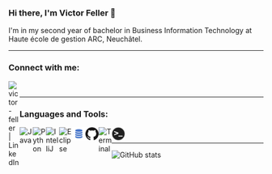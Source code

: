 <!--
**VictorFeller/VictorFeller** is a ✨ _special_ ✨ repository because its `README.md` (this file) appears on your GitHub profile.

Here are some ideas to get you started:

- 🔭 I’m currently working on ...
- 🌱 I’m currently learning ...
- 👯 I’m looking to collaborate on ...
- 🤔 I’m looking for help with ...
- 💬 Ask me about ...
- 📫 How to reach me: ...
- 😄 Pronouns: ...
- ⚡ Fun fact: ...
-->

### Hi there, I'm Victor Feller 👋

I'm in my second year of bachelor in Business Information Technology at Haute école de gestion ARC, Neuchâtel.

---
### Connect with me:
[<img align="left" alt="victor-feller | LinkedIn" width="22px" src="https://content.linkedin.com/content/dam/me/business/en-us/amp/brand-site/v2/bg/LI-Bug.svg.original.svg" title="LinkedIn" />][linkedin]

<br />

---

### Languages and Tools:

<img align="left" alt="Java" width="26px" src="https://qph.fs.quoracdn.net/main-qimg-1faf0791eafd8d9fdbe24cabfec303ca" title="Java" />
<img align="left" alt="Python" width="26px" src="https://upload.wikimedia.org/wikipedia/commons/thumb/c/c3/Python-logo-notext.svg/110px-Python-logo-notext.svg.png" title="Python" />
<img align="left" alt="IntelliJ" width="26px" src="https://upload.wikimedia.org/wikipedia/commons/thumb/9/9c/IntelliJ_IDEA_Icon.svg/512px-IntelliJ_IDEA_Icon.svg.png"  title="IntelliJ"/>
<img align="left" alt="Eclipse" width="26px" src="https://www.vhv.rs/dpng/d/467-4674806_eclipse-hd-png-download.png" title="Eclipse" />
<img align="left" alt="SQL" width="26px" src="https://raw.githubusercontent.com/github/explore/80688e429a7d4ef2fca1e82350fe8e3517d3494d/topics/sql/sql.png" title="SQL" />
<img align="left" alt="GitHub" width="26px" src="https://raw.githubusercontent.com/github/explore/78df643247d429f6cc873026c0622819ad797942/topics/github/github.png" title="GitHub" />
<img align="left" alt="Terminal" width="26px" src="https://upload.wikimedia.org/wikipedia/commons/thumb/6/64/Android_logo_2019_%28stacked%29.svg/langfr-96px-Android_logo_2019_%28stacked%29.svg.png" title="Android" />
<img align="left" alt="Terminal" width="26px" src="https://raw.githubusercontent.com/github/explore/80688e429a7d4ef2fca1e82350fe8e3517d3494d/topics/terminal/terminal.png" title="Terminal" />

<br />

---

![GitHub stats](https://github-readme-stats.vercel.app/api?username=VictorFeller&show_icons=true)


[linkedin]: https://www.linkedin.com/in/victor-feller
<!--[website]: https://VFeller.com
[twitter]: https://twitter.com/codeSTACKr
[youtube]: https://youtube.com/codeSTACKr
[instagram]: https://instagram.com/codeSTACKr-->
